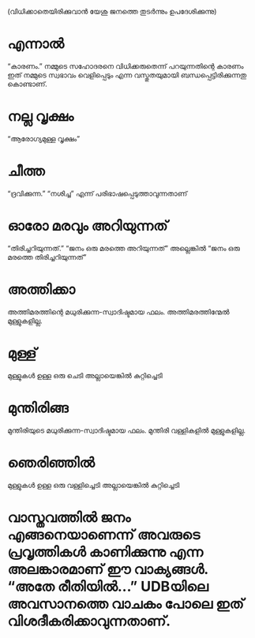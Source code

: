 (വിധിക്കാതെയിരിക്കുവാൻ യേശു ജനത്തെ തുടർന്നും ഉപദേശിക്കുന്നു)
# എന്നാൽ
“കാരണം.” നമ്മുടെ സഹോദരനെ വിധിക്കരുതെന്ന് പറയുന്നതിന്റെ കാരണം ഇത് നമ്മുടെ സ്വഭാവം വെളിപ്പെടും എന്ന വസ്തുതയുമായി ബന്ധപ്പെട്ടിരിക്കുന്നതു                                                                                                                                                                                                                                                                                                                                                                                                                                                                                                         കൊണ്ടാണ്.
# നല്ല വൃക്ഷം
“ആരോഗ്യമുള്ള വൃക്ഷം”
# ചീത്ത
“ദ്രവിക്കുന്ന.” “നശിച്ച” എന്ന് പരിഭാഷപ്പെടുത്താവുന്നതാണ്
# ഓരോ മരവും അറിയുന്നത്
“തിരിച്ചറിയുന്നത്.” “ജനം ഒരു മരത്തെ അറിയുന്നത്” അല്ലെങ്കിൽ “ജനം ഒരു മരത്തെ തിരിച്ചറിയുന്നത്”
# അത്തിക്കാ
അത്തിമരത്തിന്റെ മധുരിക്കുന്ന-സ്വാദിഷ്ടമായ ഫലം. അത്തിമരത്തിന്മേൽ മുള്ളുകളില്ല.
# മുള്ള്
മുള്ളുകൾ ഉള്ള ഒരു ചെടി അല്ലായെങ്കിൽ കുറ്റിച്ചെടി
# മുന്തിരിങ്ങ
മുന്തിരിയുടെ മധുരിക്കുന്ന-സ്വാദിഷ്ടമായ ഫലം. മുന്തിരി വള്ളികളിൽ മുള്ളുകളില്ല.
# ഞെരിഞ്ഞിൽ
മുള്ളുകൾ ഉള്ള ഒരു വള്ളിച്ചെടി അല്ലായെങ്കിൽ കുറ്റിച്ചെടി
# വാസ്തവത്തിൽ ജനം എങ്ങനെയാണെന്ന് അവരുടെ പ്രവൃത്തികൾ കാണിക്കുന്നു എന്ന അലങ്കാരമാണ് ഈ വാക്യങ്ങൾ. “അതേ രീതിയിൽ...”  UDBയിലെ അവസാനത്തെ വാചകം പോലെ ഇത് വിശദീകരിക്കാവുന്നതാണ്.
